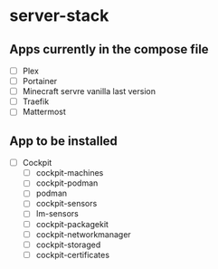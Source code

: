 # server-stack

## Apps currently in the compose file
- [ ] Plex
- [ ] Portainer
- [ ] Minecraft servre vanilla last version
- [ ] Traefik
- [ ] Mattermost

## App to be installed 
- [ ] Cockpit
  - [ ] cockpit-machines
  - [ ] cockpit-podman
  - [ ] podman
  - [ ] cockpit-sensors
  - [ ] lm-sensors
  - [ ] cockpit-packagekit
  - [ ] cockpit-networkmanager
  - [ ] cockpit-storaged
  - [ ] cockpit-certificates
